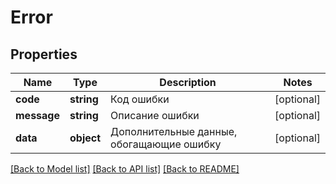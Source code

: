 # Error

## Properties
Name | Type | Description | Notes
------------ | ------------- | ------------- | -------------
**code** | **string** | Код ошибки | [optional] 
**message** | **string** | Описание ошибки | [optional] 
**data** | **object** | Дополнительные данные, обогащающие ошибку | [optional] 

[[Back to Model list]](../../README.md#documentation-for-models) [[Back to API list]](../../README.md#documentation-for-api-endpoints) [[Back to README]](../../README.md)


